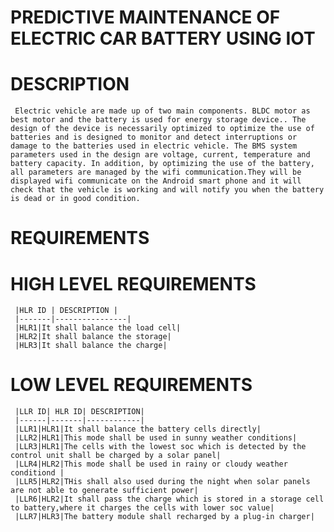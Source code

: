# PREDICTIVE MAINTENANCE OF ELECTRIC CAR BATTERY USING IOT
  # DESCRIPTION
     Electric vehicle are made up of two main components. BLDC motor as best motor and the battery is used for energy storage device.. The design of the device is necessarily optimized to optimize the use of batteries and is designed to monitor and detect interruptions or damage to the batteries used in electric vehicle. The BMS system parameters used in the design are voltage, current, temperature and battery capacity. In addition, by optimizing the use of the battery, all parameters are managed by the wifi communication.They will be displayed wifi communicate on the Android smart phone and it will check that the vehicle is working and will notify you when the battery is dead or in good condition. 

  # REQUIREMENTS
   # HIGH LEVEL REQUIREMENTS
     |HLR ID | DESCRIPTION |
     |-------|----------------|
     |HLR1|It shall balance the load cell|
     |HLR2|It shall balance the storage|
     |HLR3|It shall balance the charge|
   # LOW LEVEL REQUIREMENTS
     |LLR ID| HLR ID| DESCRIPTION|
     |------|-------|------------|
     |LLR1|HLR1|It shall balance the battery cells directly|
     |LLR2|HLR1|This mode shall be used in sunny weather conditions|
     |LLR3|HLR1|The cells with the lowest soc which is detected by the control unit shall be charged by a solar panel|
     |LLR4|HLR2|This mode shall be used in rainy or cloudy weather conditiond | 
     |LLR5|HLR2|THis shall also used during the night when solar panels are not able to generate sufficient power|
     |LLR6|HLR2|It shall pass the charge which is stored in a storage cell to battery,where it charges the cells with lower soc value|
     |LLR7|HLR3|The battery module shall recharged by a plug-in charger| 
       

